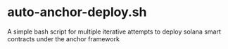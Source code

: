 # auto-anchor-deploy.sh
A simple bash script for multiple iterative attempts to deploy solana smart contracts under the anchor framework
